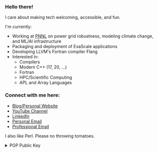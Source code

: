 ### Hello there!

I care about making tech welcoming, accessible, and fun.

I'm currently:

- Working at [PNNL](https://www.pnnl.gov/) on power grid robustness, modeling climate change, and ML/AI infrastructure
- Packaging and deployment of ExaScale applications
- Developing LLVM's Fortran compiler Flang
- Interested in:
  - Compilers
  - Modern C++ (17, 20, ...)
  - Fortran
  - HPC/Scientific Computing
  - APL and Array Languages

### Connect with me here:

- [Blog/Personal Website](https://ashermancinelli.github.io)
- [YouTube Channel](https://www.youtube.com/channel/UCZ5sL4E662VP1ZwC4h85ttQ)
- [LinkedIn](https://www.linkedin.com/in/asher-mancinelli-bb4a56144/)
- [Personal Email](mailto:ashermancinelli@gmail.com)
- [Professional Email](mailto:asher.mancinelli@pnnl.gov)

I also like Perl. Please no throwing tomatoes.

<details>
<summary>PGP Public Key</summary>
<p>

```
-----BEGIN PGP PUBLIC KEY BLOCK-----

mQGNBGHU3tcBDADo1nE4FVmCJa2kqw/+y9uZrbUw1sKCSguRTd3yAWk5OYtEVtD1
qudj2S8fPoikVf4XsERRLNHJXqWXfcgeF3OTe/ejILXlKD0XLKApH2rbO9S80pyq
cLiTFEkX7uzJzE2wFNzPmaJ20sX4E8QJHx4gZOGmO+qk7B+0NNq3ZoBM7PGLGzsC
/UWfxDyvCW9DrKDh+L++BKJaxF5E/FjX0cyxEsOrNjTkinKaD6HlgMxy2C/xERH9
UdPBmoluLEzUW6La7Jw1x3BsklM4eszgV67dXWZGKX77N5ZHdxPTkY7ELB0mA5sj
Jvc8lertmOA/WA5xt1Usuxiro0ruamChmXsOHxSdjb/Zk1wGXn2psotBMbvOQ/s0
Lb9bdipWHngG87Y6T5ZxanumEFyaKYJ3QuZ1ikq3KqBljKQyOMr1fKOYwQCnWmaf
pdfHL/ahYEZRcxwe+9v93bfYwAuoqYazn9r43DiX/Xpu4/QNlxmlbPYMuBCPwe2t
ixFD1wepBOE6SpsAEQEAAbQsQXNoZXIgTWFuY2luZWxsaSA8YXNoZXIubWFuY2lu
ZWxsaUBwbm5sLmdvdj6JAdgEEwEIAEIWIQS39ffPCJxHuFXt/AG8P/BHAJhXSQUC
Ydh1XQIbAwUJA8JnAAULCQgHAgMiAgEGFQoJCAsCBBYCAwECHgcCF4AACgkQvD/w
RwCYV0kW4QwAz5hw9Z5+1TIuXPTzsRl2BZ+BgS0XSNgKMBkuSX5bZA5WeeeuE4/6
SNddsJVBK2OuN8ThjBo/LpHIBY+SMJb0c0doDja4D/DQMpoF7gsnCImO6vAHA3+t
JngjKcJ8UVZTuZtEKIY6oTc23+DKZpG5Cxs2AqVu73kbf63aYYewLaowq99qGtg7
YRDmrKc8LI8fcyCmRtNIamooS4KHrOOKInF020W5GBAJGoXRvKzyho/NAoph17e2
KPUpqPQchmVzsR08ZL83xiDzGmtU1OD3TvLk3T8WtrFUZrAcLAFDz7D81teeSYhU
U1qBAPksYddZjFlQCdZ590TR/z/ZoSJG8brTgGzaQHMHEhIokHVrqSIv5XJWIhFm
iEL46Z2R45B6i12ZO4hQNpN5MVfJYGJHP3NUlU7MfPXyxS3tviw1pr97VyLv1yPF
aDA8B1qUyytN4obmor4SkaQCyCIpordbt91H1fTt3nes2EShJg8kV9N2t7yJYwsN
5DTHTqSOGgUVtEBBc2hlciBNYW5jaW5lbGxpIChGTE9TUyBEZXZlbG9wbWVudCkg
PGFzaGVybWFuY2luZWxsaUBnbWFpbC5jb20+iQHXBBMBCABBAhsDBQkDwmcABQsJ
CAcCBhUKCQgLAgQWAgMBAh4BAheAFiEEt/X3zwicR7hV7fwBvD/wRwCYV0kFAmHY
dhYCGQEACgkQvD/wRwCYV0ls/AwA0iXp7wWx8dRIe/rgDGP1m2oigWgTONw2H/Xm
JbKnma9HLZalrK4BLbT1k67jukizfYF4FFfylL4KgrKvBNJmkSYzmOySEBQJC5DI
UcqQg/sHFBcovRdUQ065OsSXMOCRhPwxiB7tV2Kq3ajxAOxlJB9McOQ1KAdA15z1
BIqSoFb2yyaHV0nh5Ncnji9SP/Bh1yjM0TLNyVw4e+XsAwQBA+99EEWKZ9Ry9ZSo
iGVHbLie/VA4SdngV1yF7JMuPo3gnEOJHLX1dJzhB4hDeRBwjlgkyND2uUsJ0Tl6
7h4BcncCCWnRHElfWzB4MgZjoLGVxGzcEVeckSkyVQOTh+hpNXW6Jrxot67Lu9hp
HLbg09YE84fX4f3VErq+NqLd4tt3KptscqKa0GttiGF2P+SMEfyD6ift3M3Wrf6a
ZrMgYvfx+RJsxWSVT8KFGrSHTqKDYR+ZYdY9pSecbrccjus5ebV7tzkMn4OGHzYB
0Yr42mPv+zNM3+XayxFKeS/ipVBluQGNBGHU3tcBDAC9UHZbPLGjh4JT8NMvVI2U
RQFOAWbV+QPwx9EZRQGkZ6r4xZwevWnXZXHPqaXXF7f12F3kPG5KsISaQI0EV05/
naDtNZ/eUHh//Eulavp2bXBfRvKi47ijZvfjCOT1NLVqI5e7gfBuC1LKaqlzzVmp
iy/OXuvmvJPuGieWOfwKatzGx5AXwEUoYClwLuNsp5Ywh+X8nbAaY7bvz6Av9KMb
wenLT1gt3XROyegZsilMLw4Sp3wn3/vfXQYkFh/+LzBdJM5iSRVFN7H9tZnJD4V4
i8ZeqRkoqHQXMFLV7lmS2ox86k6A9v7DZwhMHX+GGrtMk2LksY5hJ3ftSQVkiuJH
uHTIn3H4eYqimh1s9ABbv6+WHVQQD9VPk/5H1sRfkNNo2pDzualeb21WcphVY2z1
i1WlIToYp//PK9s1TLOllTYB7WhGoT/KAZjgx3/M/I5LJMKNvhy6shKmopZibyyM
7EWT3b/tzXctDkhm+1dZfnDVUY93b4+qjOjnmUOZjIcAEQEAAYkBvAQYAQgAJhYh
BLf1988InEe4Ve38Abw/8EcAmFdJBQJh1N7XAhsMBQkDwmcAAAoJELw/8EcAmFdJ
BKQL/2DNstzB9BJHZ8LlIKrhIcB+3C7aMRIqxg82LUqCpVmx2fhYV/v6+myIVqfm
binWcICyUOXZq2EohfS5e632qSbhbZwe5QMcFuX60/1VIlgkF11YTzUF1U/8SoyS
oxG50zPTsOi+WnJ/SKFOXuahxN0NMaMQVnMjsUj6l7fkWHO75UaTLdkYEqoPcAtb
7RXJ9e8IP8retJJ8AvLPFvH2mcR+3Z5CJpNTMNp3cvyYQJRpLMAiOdhPC3U+ZiAp
RwkCwcLUyPnc+2ber6t9vbBhygH+zzrmbXDqY4iBET4ujDE8htrQO4Fejg1XAE3R
HrFhL3pQnJMHPuqi+ERtfAJw7w2Lheg2bbHDpO5wNOVpxbEzUnApb8PVOMh5lWRd
aKkP6C/P66WQdZyWuq9F4eEkn1/Mbxf648fmOtaSzVNmYPQZryOmx20BOkYX9/rt
oWJxwYVscLmIbSw0ZkyRIyq3QmAHOrh2f3hVb5iGgK39BsSLu1VayTWLK+GXQBkp
gZNesA==
=cS8v
-----END PGP PUBLIC KEY BLOCK-----
```
  </p>
</details>
